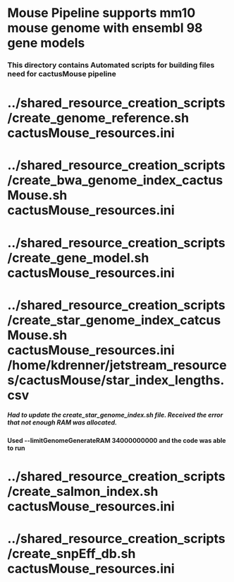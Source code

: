 # Mouse Pipeline supports mm10 mouse genome with ensembl 98 gene models


### This directory contains Automated scripts for building files need for cactusMouse pipeline

# ../shared_resource_creation_scripts/create_genome_reference.sh cactusMouse_resources.ini
# ../shared_resource_creation_scripts/create_bwa_genome_index_cactusMouse.sh cactusMouse_resources.ini 
# ../shared_resource_creation_scripts/create_gene_model.sh cactusMouse_resources.ini 
# ../shared_resource_creation_scripts/create_star_genome_index_catcusMouse.sh cactusMouse_resources.ini /home/kdrenner/jetstream_resources/cactusMouse/star_index_lengths.csv 
 ##### Had to update the create_star_genome_index.sh file. Received the error that not enough RAM was allocated.
 ####     Used --limitGenomeGenerateRAM 34000000000 and the code was able to run

# ../shared_resource_creation_scripts/create_salmon_index.sh cactusMouse_resources.ini
# ../shared_resource_creation_scripts/create_snpEff_db.sh cactusMouse_resources.ini

